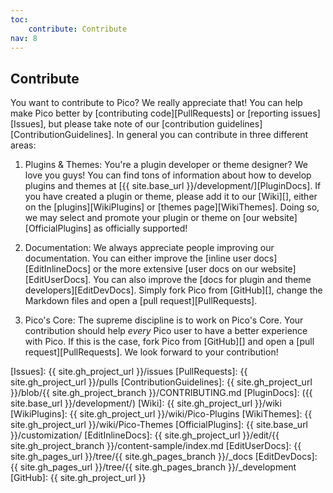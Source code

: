 ```yaml
---
toc:
    contribute: Contribute
nav: 8
---
```


## Contribute

You want to contribute to Pico? We really appreciate that! You can help make Pico better by [contributing code][PullRequests] or [reporting issues][Issues], but please take note of our [contribution guidelines][ContributionGuidelines]. In general you can contribute in three different areas:

1. Plugins & Themes: You're a plugin developer or theme designer? We love you guys! You can find tons of information about how to develop plugins and themes at [{{ site.base_url }}/development/][PluginDocs]. If you have created a plugin or theme, please add it to our [Wiki][], either on the [plugins][WikiPlugins] or [themes page][WikiThemes]. Doing so, we may select and promote your plugin or theme on [our website][OfficialPlugins] as officially supported!

2. Documentation: We always appreciate people improving our documentation. You can either improve the [inline user docs][EditInlineDocs] or the more extensive [user docs on our website][EditUserDocs]. You can also improve the [docs for plugin and theme developers][EditDevDocs]. Simply fork Pico from [GitHub][], change the Markdown files and open a [pull request][PullRequests].

3. Pico's Core: The supreme discipline is to work on Pico's Core. Your contribution should help *every* Pico user to have a better experience with Pico. If this is the case, fork Pico from [GitHub][] and open a [pull request][PullRequests]. We look forward to your contribution!

[Issues]: {{ site.gh_project_url }}/issues
[PullRequests]: {{ site.gh_project_url }}/pulls
[ContributionGuidelines]: {{ site.gh_project_url }}/blob/{{ site.gh_project_branch }}/CONTRIBUTING.md
[PluginDocs]: ({{ site.base_url }}/development/)
[Wiki]: {{ site.gh_project_url }}/wiki
[WikiPlugins]: {{ site.gh_project_url }}/wiki/Pico-Plugins
[WikiThemes]: {{ site.gh_project_url }}/wiki/Pico-Themes
[OfficialPlugins]: {{ site.base_url }}/customization/
[EditInlineDocs]: {{ site.gh_project_url }}/edit/{{ site.gh_project_branch }}/content-sample/index.md
[EditUserDocs]: {{ site.gh_pages_url }}/tree/{{ site.gh_pages_branch }}/_docs
[EditDevDocs]: {{ site.gh_pages_url }}/tree/{{ site.gh_pages_branch }}/_development
[GitHub]: {{ site.gh_project_url }}
